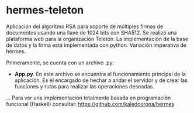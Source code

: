 # hermes-teleton
Aplicación del algoritmo RSA para soporte de múltiples firmas de documentos usando una llave de 1024 bits con SHA512. Se realizó una plataforma web para la organización Teletón. La implementación de la base de datos y la firma está implementada con python. Variación imperativa de hermes.

Primeramente, se cuenta con un archivo .py:

*   **App.py**. En este archivo se encuentra el funcionamiento principal de la aplicación. Es el encargado de hechar a andar el servidor y de crear las funciones y rutas para realizar las operaciones deseadas. 


... Para ver una implementación totalmente basada en programación funcional (Haskell) consultar: https://github.com/kaledcorona/hermes